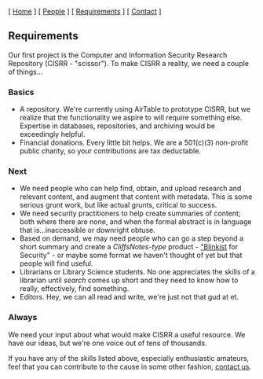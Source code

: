 [ [Home](index.md) ] [ [People](people.md) ] [ [Requirements](requirements.md) ] [ [Contact](contact.md) ]

## Requirements

Our first project is the Computer and Information Security Research Repository (CISRR - "scissor"). To make CISRR a reality, we need a couple of things...

### Basics

* A repository. We're currently using AirTable to prototype CISRR, but we realize that the functionality we aspire to will require something else. Expertise in databases, repositories, and archiving would be exceedingly helpful.
* Financial donations. Every little bit helps. We are a 501(c)(3) non-profit public charity, so your contributions are tax deductable.

### Next

* We need people who can help find, obtain, and upload research and relevant content, and augment that content with metadata. This is some serious grunt work, but like actual grunts, critical to success.
* We need security practitioners to help create summaries of content; both where there are none, and when the formal abstract is in language that is...inaccessible or downright obtuse.
* Based on demand, we may need people who can go a step beyond a short summary and create a *CliffsNotes-type* product - <a href="https://www.blinkist.com/">"Blinkist</a> for Security" - or maybe some format we haven't thought of yet but that people will find useful.
* Librarians or Library Science students. No one appreciates the skills of a librarian until <em>search</em> comes up short and they need to know how to really, effectively, find something.
* Editors. Hey, we can all read and write, we're just not that gud at et.

### Always

We need your input about what would make CISRR a useful resource. We have our ideas, but we're one voice out of tens of thousands.

If you have any of the skills listed above, especially enthusiastic amateurs, feel that you can contribute to the cause in some other fashion, [contact us](mailto:contribute@cisrr.org).
